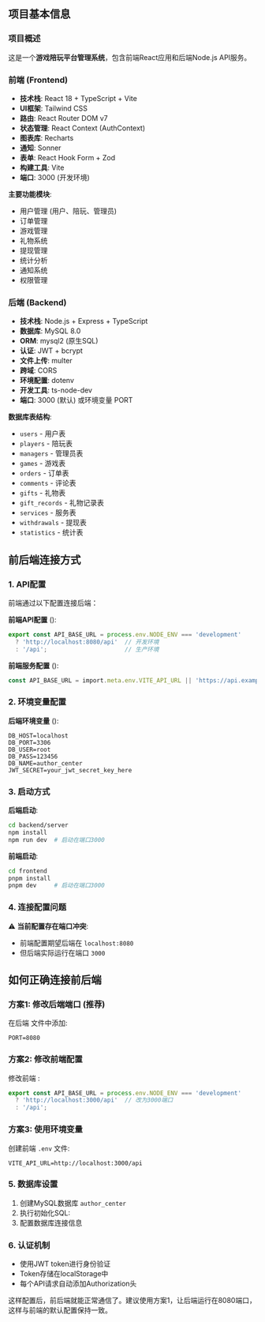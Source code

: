 ## 项目基本信息

### 项目概述
这是一个**游戏陪玩平台管理系统**，包含前端React应用和后端Node.js API服务。

### 前端 (Frontend)
- **技术栈**: React 18 + TypeScript + Vite
- **UI框架**: Tailwind CSS
- **路由**: React Router DOM v7
- **状态管理**: React Context (AuthContext)
- **图表库**: Recharts
- **通知**: Sonner
- **表单**: React Hook Form + Zod
- **构建工具**: Vite
- **端口**: 3000 (开发环境)

**主要功能模块**:
- 用户管理 (用户、陪玩、管理员)
- 订单管理
- 游戏管理
- 礼物系统
- 提现管理
- 统计分析
- 通知系统
- 权限管理

### 后端 (Backend)
- **技术栈**: Node.js + Express + TypeScript
- **数据库**: MySQL 8.0
- **ORM**: mysql2 (原生SQL)
- **认证**: JWT + bcrypt
- **文件上传**: multer
- **跨域**: CORS
- **环境配置**: dotenv
- **开发工具**: ts-node-dev
- **端口**: 3000 (默认) 或环境变量 PORT

**数据库表结构**:
- `users` - 用户表
- `players` - 陪玩表
- `managers` - 管理员表
- `games` - 游戏表
- `orders` - 订单表
- `comments` - 评论表
- `gifts` - 礼物表
- `gift_records` - 礼物记录表
- `services` - 服务表
- `withdrawals` - 提现表
- `statistics` - 统计表

## 前后端连接方式

### 1. API配置
前端通过以下配置连接后端：

**前端API配置** (<mcfile name="api.ts" path="d:\项目文件\vue-manage-system-master\frontend\src\config\api.ts"></mcfile>):
```typescript
export const API_BASE_URL = process.env.NODE_ENV === 'development' 
  ? 'http://localhost:8080/api'  // 开发环境
  : '/api';                      // 生产环境
```

**前端服务配置** (<mcfile name="api.ts" path="d:\项目文件\vue-manage-system-master\frontend\src\services\api.ts"></mcfile>):
```typescript
const API_BASE_URL = import.meta.env.VITE_API_URL || 'https://api.example.com/api';
```

### 2. 环境变量配置

**后端环境变量** (<mcfile name=".env" path="d:\项目文件\vue-manage-system-master\backend\server\.env"></mcfile>):
```
DB_HOST=localhost
DB_PORT=3306
DB_USER=root
DB_PASS=123456
DB_NAME=author_center
JWT_SECRET=your_jwt_secret_key_here
```

### 3. 启动方式

**后端启动**:
```bash
cd backend/server
npm install
npm run dev  # 启动在端口3000
```

**前端启动**:
```bash
cd frontend
pnpm install
pnpm dev     # 启动在端口3000
```

### 4. 连接配置问题

⚠️ **当前配置存在端口冲突**:
- 前端配置期望后端在 `localhost:8080`
- 但后端实际运行在端口 `3000`

## 如何正确连接前后端

### 方案1: 修改后端端口 (推荐)
在后端 <mcfile name=".env" path="d:\项目文件\vue-manage-system-master\backend\server\.env"></mcfile> 文件中添加:
```
PORT=8080
```

### 方案2: 修改前端配置
修改前端 <mcfile name="api.ts" path="d:\项目文件\vue-manage-system-master\frontend\src\config\api.ts"></mcfile>:
```typescript
export const API_BASE_URL = process.env.NODE_ENV === 'development' 
  ? 'http://localhost:3000/api'  // 改为3000端口
  : '/api';
```

### 方案3: 使用环境变量
创建前端 `.env` 文件:
```
VITE_API_URL=http://localhost:3000/api
```

### 5. 数据库设置
1. 创建MySQL数据库 `author_center`
2. 执行初始化SQL: <mcfile name="init.sql" path="d:\项目文件\vue-manage-system-master\backend\sql\init.sql"></mcfile>
3. 配置数据库连接信息

### 6. 认证机制
- 使用JWT token进行身份验证
- Token存储在localStorage中
- 每个API请求自动添加Authorization头

这样配置后，前后端就能正常通信了。建议使用方案1，让后端运行在8080端口，这样与前端的默认配置保持一致。
        